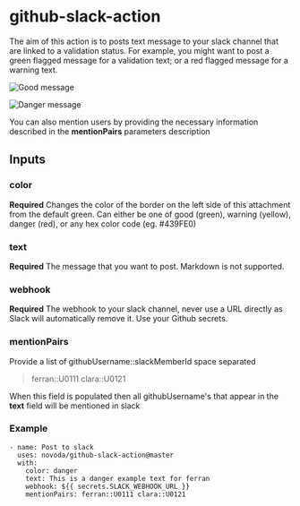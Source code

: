 # github-slack-action

The aim of this action is to posts text message to your slack channel that are linked to a validation status. For example, you might want to post a green flagged message for a validation text; or a red flagged message for a warning text.

![Good message](https://github.com/novoda/github-slack-action/blob/master/resources/positive-example.png)

![Danger message](https://github.com/novoda/github-slack-action/blob/master/resources/negative-example.png)

You can also mention users by providing the necessary information described in the **mentionPairs** parameters description

## Inputs

### color

**Required** Changes the color of the border on the left side of this attachment from the default green. Can either be one of good (green), warning (yellow), danger (red), or any hex color code (eg. #439FE0)

### text

**Required** The message that you want to post. Markdown is not supported.

### webhook

**Required** The webhook to your slack channel, never use a URL directly as Slack will automatically remove it. Use your Github secrets.

### mentionPairs

Provide a list of githubUsername::slackMemberId space separated

> ferran::U0111 clara::U0121

When this field is populated then all githubUsername's that appear in the **text** field will be mentioned in slack

###

### Example

```
- name: Post to slack
  uses: novoda/github-slack-action@master
  with:
    color: danger
    text: This is a danger example text for ferran
    webhook: ${{ secrets.SLACK_WEBHOOK_URL }}
    mentionPairs: ferran::U0111 clara::U0121
```
